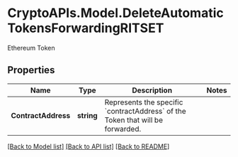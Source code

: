 # CryptoAPIs.Model.DeleteAutomaticTokensForwardingRITSET
Ethereum Token

## Properties

Name | Type | Description | Notes
------------ | ------------- | ------------- | -------------
**ContractAddress** | **string** | Represents the specific &#x60;contractAddress&#x60; of the Token that will be forwarded. | 

[[Back to Model list]](../README.md#documentation-for-models) [[Back to API list]](../README.md#documentation-for-api-endpoints) [[Back to README]](../README.md)

